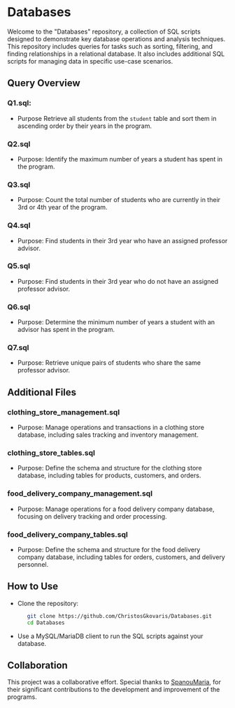 # Databases

Welcome to the "Databases" repository, a collection of SQL scripts designed to demonstrate key database operations and analysis techniques.
This repository includes queries for tasks such as sorting, filtering, and finding relationships in a relational database. It also includes
additional SQL scripts for managing data in specific use-case scenarios.


## Query Overview
### Q1.sql: 
- Purpose Retrieve all students from the `student` table and sort them in ascending order by their years in the program.
### Q2.sql
- Purpose: Identify the maximum number of years a student has spent in the program.
### Q3.sql
- Purpose: Count the total number of students who are currently in their 3rd or 4th year of the program.
### Q4.sql
- Purpose: Find students in their 3rd year who have an assigned professor advisor.
### Q5.sql
- Purpose: Find students in their 3rd year who do not have an assigned professor advisor.
### Q6.sql
- Purpose: Determine the minimum number of years a student with an advisor has spent in the program.
### Q7.sql
- Purpose: Retrieve unique pairs of students who share the same professor advisor.


## Additional Files
### clothing_store_management.sql
- Purpose: Manage operations and transactions in a clothing store database, including sales tracking and inventory management.
### clothing_store_tables.sql
- Purpose: Define the schema and structure for the clothing store database, including tables for products, customers, and orders.
### food_delivery_company_management.sql
- Purpose: Manage operations for a food delivery company database, focusing on delivery tracking and order processing.
### food_delivery_company_tables.sql
- Purpose: Define the schema and structure for the food delivery company database, including tables for orders, customers, and delivery personnel.


## How to Use
- Clone the repository:
  ```bash
     git clone https://github.com/ChristosGkovaris/Databases.git
     cd Databases
- Use a MySQL/MariaDB client to run the SQL scripts against your database.


## Collaboration
This project was a collaborative effort. Special thanks to [SpanouMaria](https://github.com/SpanouMaria), for their significant contributions to the development and improvement of the programs.

